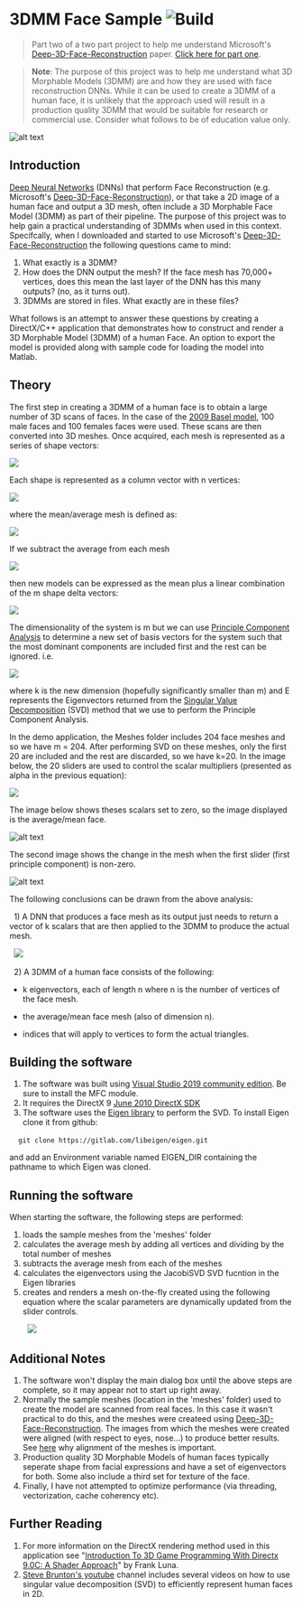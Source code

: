 # 3DMM Face Sample ![Build](https://github.com/nodecomplete/3DMM-Face-Sample/workflows/Build/badge.svg)

> Part two of a two part project to help me understand Microsoft's [Deep-3D-Face-Reconstruction](https://github.com/microsoft/Deep3DFaceReconstruction) paper. [Click here for part one](https://github.com/nodecomplete/3D-Face-Frontalization).

>**Note**: The purpose of this project was to help me understand what 3D Morphable Models (3DMM) are and how they are used with face reconstruction DNNs. While it can be used to create a 3DMM of a human face, it is unlikely that the approach used will result in a production quality 3DMM that would be suitable for research or commercial use. Consider what follows to be of education value only.

![alt text](https://github.com/nodecomplete/3DMM-Face-Sample/blob/master/FaceMorph/Faces.jpg)

## Introduction

[Deep Neural Networks](https://en.wikipedia.org/wiki/Deep_learning#Deep_neural_networks) (DNNs) that perform Face Reconstruction (e.g. Microsoft's [Deep-3D-Face-Reconstruction](https://github.com/microsoft/Deep3DFaceReconstruction)), or that take a 2D image of a human face and output a 3D mesh, often include a 3D Morphable Face Model (3DMM) as part of their pipeline. The purpose of this project was to help gain a practical understanding of 3DMMs when used in this context. Specifcally, when I downloaded and started to use Microsoft's [Deep-3D-Face-Reconstruction](https://github.com/microsoft/Deep3DFaceReconstruction) the following questions came to mind:
1) What exactly is a 3DMM?
2) How does the DNN output the mesh? If the face mesh has 70,000+ vertices, does this mean the last layer of the DNN has this many outputs? (no, as it turns out).
3) 3DMMs are stored in files. What exactly are in these files?

What follows is an attempt to answer these questions by creating a DirectX/C++ application that demonstrates how to construct and render a 3D Morphable Model (3DMM) of a human Face. An option to export the model is provided along with sample code for loading the model into Matlab.

## Theory

The first step in creating a 3DMM of a human face is to obtain a large number of 3D scans of faces. In the case of the [2009 Basel model](https://faces.dmi.unibas.ch/bfm/index.php?nav=1-0&id=basel_face_model), 100 male faces and 100 females faces were used. These scans are then converted into 3D meshes. Once acquired, each mesh is represented as a series of shape vectors:

<img src="https://render.githubusercontent.com/render/math?math={S^0,%20S^1%20%20%20...%20%20%20S^{m-1} }">

Each shape is represented as a column vector with n vertices:

<img src="https://render.githubusercontent.com/render/math?math={S^{i} =  \begin{bmatrix}   x^{i}_{0}   \\ \vdots  \\x^{i}_{n-1}\\y^{i}_{0}   \\ \vdots  \\y^{i}_{n-1}\\z^{i}_{0}   \\ \vdots  \\z^{i}_{n-1}  \end{bmatrix}  \in  \Re ^{3n}}">

where the mean/average mesh is defined as: 

<img src="https://render.githubusercontent.com/render/math?math={\overline{S} =   \frac{1}{m} \sum_{i=0}^{m-1} S^i %20}">

If we subtract the average from each mesh 

<img src="https://render.githubusercontent.com/render/math?math={ \bigtriangleup S^i=(S^i -\overline{S}) }">

then new models can be expressed as the mean plus a linear combination of the m shape delta vectors:

<img src="https://render.githubusercontent.com/render/math?math={  S^{model}  =\overline{S}%2B\sum_{i=0}^{m-1} \alpha^{i}  \bigtriangleup S^i}">

The dimensionality of the system is m but we can use [Principle Component Analysis](https://en.wikipedia.org/wiki/Principal_component_analysis) to determine a new set of basis vectors for the system such that the most dominant components are included first and the rest can be ignored. i.e.

<img src="https://render.githubusercontent.com/render/math?math={  S^{model}  =\overline{S}%2B\sum_{i=0}^{k-1} \alpha^{i}  \E^i}">

where k is the new dimension (hopefully significantly smaller than m) and E represents the Eigenvectors returned from the [Singular Value Decomposition](https://en.wikipedia.org/wiki/Singular_value_decomposition) (SVD) method that we use to perform the Principle Component Analysis.

In the demo application, the Meshes folder includes 204 face meshes and so we have m = 204. After performing SVD on these meshes, only the first 20 are included and the rest are discarded, so we have k=20. In the image below, the 20 sliders are used to control the scalar multipliers (presented as alpha in the previous equation):

<img src="https://render.githubusercontent.com/render/math?math={\alpha^{i},  %20%20%20%20  \0 \leq  i < k}">
 
The image below shows theses scalars set to zero, so the image displayed is the average/mean face. 

![alt text](https://github.com/nodecomplete/3DMM-Face-Sample/blob/master/FaceMorph/ScreenShot.jpg)

[comment]: <> (<img src="https://render.githubusercontent.com/render/math?math={\bigtriangleup S=\begin{bmatrix} \vdots   \\ {\bigtriangleup S^0  \bigtriangleup S^1  \ldots  \bigtriangleup S^{m-1}} \\ {\vdots  } \\ \end{bmatrix}}">)
 
The second image shows the change in the mesh when the first slider (first principle component) is non-zero.
 
![alt text](https://github.com/nodecomplete/3DMM-Face-Sample/blob/master/FaceMorph/ScreenShot2.jpg)

The following conclusions can be drawn from the above analysis:

&nbsp;&nbsp;1) A DNN that produces a face mesh as its output just needs to return a vector of k scalars that are then applied to the 3DMM to produce the actual mesh.

&nbsp;&nbsp;<img src="https://render.githubusercontent.com/render/math?math={\alpha  =  \begin{bmatrix}   \alpha_{0}   \\ \vdots  \\\alpha_{k-1}\\   \end{bmatrix}  }">

&nbsp;&nbsp;2) A 3DMM of a human face consists of the following:

- k eigenvectors, each of length n where n is the number of vertices of the face mesh.
 
- the average/mean face mesh (also of dimension n).
 
- indices that will apply to vertices to form the actual triangles.
 
 
## Building the software

1) The software was built using [Visual Studio 2019 community edition](https://visualstudio.microsoft.com/downloads/). Be sure to install the MFC module.
2) It requires the DirectX 9 [June 2010 DirectX SDK ](https://www.microsoft.com/en-nz/download/details.aspx?id=6812)
3) The software uses the [Eigen library](http://eigen.tuxfamily.org/index.php?title=Main_Page) to perform the SVD. To install Eigen clone it from github:

&nbsp;&nbsp;&nbsp;&nbsp;`git clone https://gitlab.com/libeigen/eigen.git`

and add an Environment variable named EIGEN_DIR containing the pathname to which Eigen was cloned.
 
 
## Running the software

When starting the software, the following steps are performed:
1) loads the sample meshes from the 'meshes' folder 
2) calculates the average mesh by adding all vertices and dividing by the total number of meshes
3) subtracts the average mesh from each of the meshes
4) calculates the eigenvectors using the JacobiSVD SVD fucntion in the Eigen libraries 
5) creates and renders a mesh on-the-fly created using the following equation where the scalar parameters are dynamically updated from the slider controls.

&nbsp;&nbsp;&nbsp;&nbsp;&nbsp;&nbsp;&nbsp;&nbsp;<img src="https://render.githubusercontent.com/render/math?math={  S^{model}  =\overline{S}%2B\sum_{i=0}^{k-1} \alpha^{i}  \E^i}">


## Additional Notes

1) The software won't display the main dialog box until the above steps are complete, so it may appear not to start up right away.
2) Normally the sample meshes (location in the 'meshes' folder) used to create the model are scanned from real faces. In this case it wasn't practical to do this, and the meshes were createed using [Deep-3D-Face-Reconstruction](https://github.com/microsoft/Deep3DFaceReconstruction). The images from which the meshes were created were aligned (with respect to eyes, nose...) to produce better results. See [here](https://www.youtube.com/watch?v=OaCmD08xxGw) why alignment of the meshes is important.
3) Production quality 3D Morphable Models of human faces typically seperate shape from facial expressions and have a set of eigenvectors for both. Some also include a third set for texture of the face. 
4) Finally, I have not attempted to optimize performance (via threading, vectorization, cache coherency etc).

## Further Reading

1) For more information on the DirectX rendering method used in this application see "[Introduction To 3D Game Programming With Directx 9.0C: A Shader Approach](https://www.amazon.com/Introduction-Game-Programming-Directx-9-0C/dp/1598220160)" by Frank Luna.
2) [Steve Brunton's youtube](https://www.youtube.com/watch?v=XwTW_YA3HG0) channel includes several videos on how to use singular value decomposition (SVD) to efficiently represent human faces in 2D. 
 


